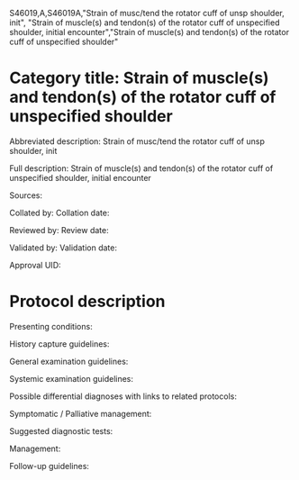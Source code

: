 S46019,A,S46019A,"Strain of musc/tend the rotator cuff of unsp shoulder, init", "Strain of muscle(s) and tendon(s) of the rotator cuff of unspecified shoulder, initial encounter","Strain of muscle(s) and tendon(s) of the rotator cuff of unspecified shoulder"
# Category title: Strain of muscle(s) and tendon(s) of the rotator cuff of unspecified shoulder

Abbreviated description: Strain of musc/tend the rotator cuff of unsp shoulder, init

Full description: Strain of muscle(s) and tendon(s) of the rotator cuff of unspecified shoulder, initial encounter

Sources:

Collated by:
Collation date:

Reviewed by:
Review date:

Validated by:
Validation date:

Approval UID:

# Protocol description

Presenting conditions:

History capture guidelines:

General examination guidelines:

Systemic examination guidelines:

Possible differential diagnoses with links to related protocols:

Symptomatic / Palliative management:

Suggested diagnostic tests:

Management:

Follow-up guidelines:
